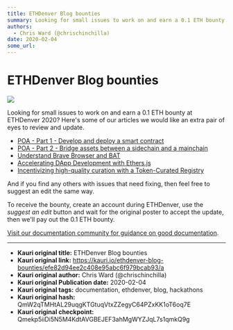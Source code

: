 ```yaml
---
title: ETHDenver Blog bounties
summary: Looking for small issues to work on and earn a 0.1 ETH bounty at ETHDenver 2020? Heres some of our articles we would like an extra pair of eyes to review and up
authors:
  - Chris Ward (@chrischinchilla)
date: 2020-02-04
some_url: 
---
```


# ETHDenver Blog bounties

![](https://ipfs.infura.io/ipfs/QmRoEBHpU1k9wh8KZ4BDNGuxTW8ZvbV1XnTVD7eSoKQZMK)


Looking for small issues to work on and earn a 0.1 ETH bounty at ETHDenver 2020? Here's some of our articles we would like an extra pair of eyes to review and update.


- [POA - Part 1 - Develop and deploy a smart contract](https://kauri.io/poa-part-1-develop-and-deploy-a-smart-contract/549b50d2318741dbba209110bb9e350e/a)
- [POA - Part 2 - Bridge assets between a sidechain and a mainchain](https://kauri.io/poa-part-2-bridge-assets-between-a-sidechain-and-a-mainchain/19072f7340184628b47c0d86e7feac6d/a)
- [Understand Brave Browser and BAT](https://kauri.io/understand-brave-browser-and-bat/855e778477644972b3023383c9925d74/a)
- [Accelerating DApp Development with Ethers.js](https://kauri.io/accelerating-dapp-development-with-ethers.js/805715d4e66440d996fee0930a6d0fbc/a)
- [Incentivizing high-quality curation with a Token-Curated Registry](https://kauri.io/incentivizing-high-quality-curation-with-a-token-curated-registry/5d256b3a16c3430080718f29d6758366/a)

And if you find any others with issues that need fixing, then feel free to suggest an edit the same way.

To receive the bounty, create an account during ETHDenver, use the _suggest an edit_ button and wait for the original poster to accept the update, then we'll pay out the 0.1 ETH bounty.

[Visit our documentation community for guidance on good documentation](https://kauri.io/documentation-and-technical-communication/5d5545b7dd87360001f8ac16/cm).


---

- **Kauri original title:** ETHDenver Blog bounties
- **Kauri original link:** https://kauri.io/ethdenver-blog-bounties/efe82d94ee2c408e95abc6f979bcab93/a
- **Kauri original author:** Chris Ward (@chrischinchilla)
- **Kauri original Publication date:** 2020-02-04
- **Kauri original tags:** documentation, ethdenver, blog, hackathons
- **Kauri original hash:** QmW2qTMHtAL29uqgKTGtuqVtxZZegyC64PZxKK1oT6oq7E
- **Kauri original checkpoint:** Qmekp5iiDi5N5M4KdtAVGBEJEF3ahMgWYZJqL7s1qmkQ9g



